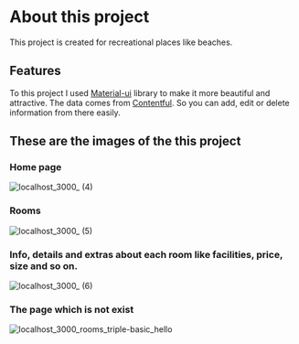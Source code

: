 # About this project
This project is created for recreational places like beaches.

## Features
To this project I used [Material-ui](https://mui.com/) library to make it more beautiful and attractive. 
The data comes from [Contentful](https://www.contentful.com/). So you can add, edit or delete information from there easily. 

## These are the images of the this project

### Home page

![localhost_3000_ (4)](https://user-images.githubusercontent.com/75462686/144903637-c813133d-b683-4720-a91e-fbcd20a6310c.png)

### Rooms

![localhost_3000_ (5)](https://user-images.githubusercontent.com/75462686/144903753-8a70ba3b-49ce-4642-bc57-7ef5655b95d3.png)

### Info, details and extras about each room like facilities, price, size and so on.

![localhost_3000_ (6)](https://user-images.githubusercontent.com/75462686/144903802-cbf2dd33-6765-400c-8cdb-7220ce5eeb9c.png)

### The page which is not exist

![localhost_3000_rooms_triple-basic_hello](https://user-images.githubusercontent.com/75462686/144903838-46110d3f-63c7-415d-b72d-dcf142f2da49.png)


